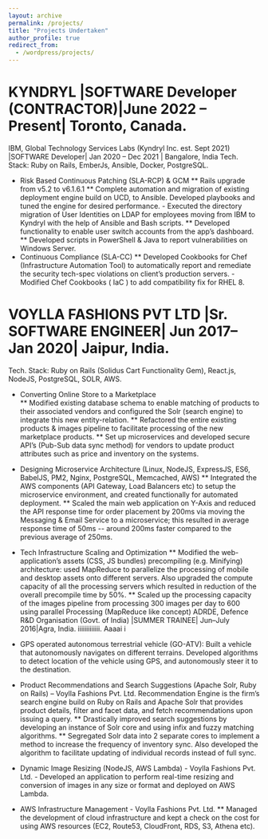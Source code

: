 ```yaml
---
layout: archive
permalink: /projects/
title: "Projects Undertaken"
author_profile: true
redirect_from:
  - /wordpress/projects/
---
```


KYNDRYL |SOFTWARE Developer (CONTRACTOR)|June 2022 – Present| Toronto, Canada.
======

IBM, Global Technology Services Labs (Kyndryl Inc. est. Sept 2021) |SOFTWARE Developer| Jan 2020 – Dec 2021 | Bangalore, India
Tech. Stack:  Ruby on Rails, EmberJs, Ansible, Docker, PostgreSQL. 
* Risk Based Continuous Patching (SLA-RCP) & GCM 
** Rails upgrade from v5.2 to v6.1.6.1
** Complete automation and migration of existing deployment engine build on UCD, to     Ansible. Developed playbooks and tuned the engine for desired performance.  - Executed the directory migration of User Identities on LDAP for employees moving        from IBM to Kyndryl with the help of Ansible and Bash scripts. 
** Developed functionality to enable user switch accounts from the app’s dashboard. 
** Developed scripts in PowerShell & Java to report vulnerabilities on Windows Server. 
* Continuous Compliance (SLA-CC)
** Developed Cookbooks for Chef (Infrastructure Automation Tool) to automatically    report and remediate the security tech-spec violations on client’s production servers. - Modified Chef Cookbooks ( IaC )  to  add  compatibility  fix for  RHEL 8.

VOYLLA FASHIONS PVT LTD |Sr. SOFTWARE ENGINEER| Jun 2017–Jan 2020| Jaipur, India.
======

Tech. Stack: Ruby on Rails (Solidus Cart Functionality Gem), React.js, NodeJS, PostgreSQL, SOLR, AWS. 
* Converting Online Store to a Marketplace  
** Modified existing database schema to enable matching of products to their associated vendors and configured the Solr (search engine) to integrate this new entity-relation. 
** Refactored the entire existing products & images pipeline to facilitate processing of the new marketplace products. 
** Set up microservices and developed secure API’s (Pub-Sub data sync method) for vendors to update product attributes such as price and inventory on the systems.
* Designing Microservice Architecture (Linux, NodeJS, ExpressJS, ES6, BabelJS, PM2, Nginx, PostgreSQL, Memcached, AWS) 
** Integrated the AWS components (API Gateway, Load Balancers etc) to setup the microservice environment, and created functionally for automated deployment. 
** Scaled the main web application on Y-Axis and reduced the API response time for order placement by 200ms via moving the Messaging & Email Service to a microservice; this resulted in average response time of 50ms -- around 200ms faster compared to the previous average of 250ms. 
* Tech Infrastructure Scaling and Optimization 
** Modified the web-application’s assets (CSS, JS bundles) precompiling (e.g. Minifying) architecture: used MapReduce to parallelize the processing of mobile and desktop assets onto different servers. Also upgraded the compute capacity of all the processing servers which resulted in reduction of the overall precompile time by 50%.
** Scaled up the processing capacity of the images pipeline from processing 300 images per day to 600 using parallel Processing (MapReduce like concept) 
ADRDE, Defence R&D Organisation (Govt. of India) |SUMMER TRAINEE| Jun–July 2016|Agra, India. iiiiiiiiiiiii.   Aaaai i 
* GPS operated autonomous terrestrial vehicle (GO-ATV): Built a vehicle that autonomously navigates on different terrains. Developed algorithms to detect location of the vehicle using GPS, and autonomously steer it to the destination.

* Product Recommendations and Search Suggestions (Apache Solr, Ruby on Rails) – Voylla Fashions Pvt. Ltd. 
Recommendation Engine is the firm’s search engine build on Ruby on Rails and Apache Solr that provides product details, filter and facet data, and fetch recommendations upon issuing a query. 
** Drastically improved search suggestions by developing an instance of Solr core and using infix and fuzzy matching algorithms. 
** Segregated Solr data into 2 separate cores to implement a method to increase the frequency of inventory sync. Also developed the algorithm to facilitate updating of individual records instead of full sync. 
* Dynamic Image Resizing (NodeJS, AWS Lambda) - Voylla Fashions Pvt. Ltd. - Developed an application to perform real-time resizing and conversion of images in any size or format and deployed on AWS Lambda. 
* AWS Infrastructure Management - Voylla Fashions Pvt. Ltd. 
** Managed the development of cloud infrastructure and kept a check on the cost for using AWS resources (EC2, Route53, CloudFront, RDS, S3, Athena etc).  
